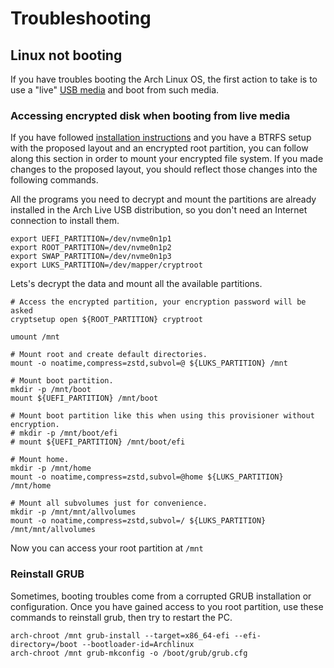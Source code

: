 # Troubleshooting

## Linux not booting

If you have troubles booting the Arch Linux OS, the first action to take is to use a "live" [USB media](https://wiki.archlinux.org/title/USB_flash_installation_medium) and boot from such media.

### Accessing encrypted disk when booting from live media

If you have followed [installation instructions](./INSTALLATION.md) and you have a BTRFS setup with the proposed layout and an encrypted root partition, you can follow along this section in order to mount your encrypted file system. If you made changes to the proposed layout, you should reflect those changes into the following commands.

All the programs you need to decrypt and mount the partitions are already installed in the Arch Live USB distribution, so you don't need an Internet connection to install them.

```shell
export UEFI_PARTITION=/dev/nvme0n1p1
export ROOT_PARTITION=/dev/nvme0n1p2
export SWAP_PARTITION=/dev/nvme0n1p3
export LUKS_PARTITION=/dev/mapper/cryptroot
```

Lets's decrypt the data and mount all the available partitions.

```shell
# Access the encrypted partition, your encryption password will be asked
cryptsetup open ${ROOT_PARTITION} cryptroot

umount /mnt

# Mount root and create default directories.
mount -o noatime,compress=zstd,subvol=@ ${LUKS_PARTITION} /mnt

# Mount boot partition.
mkdir -p /mnt/boot
mount ${UEFI_PARTITION} /mnt/boot

# Mount boot partition like this when using this provisioner without encryption.
# mkdir -p /mnt/boot/efi
# mount ${UEFI_PARTITION} /mnt/boot/efi

# Mount home.
mkdir -p /mnt/home
mount -o noatime,compress=zstd,subvol=@home ${LUKS_PARTITION} /mnt/home

# Mount all subvolumes just for convenience.
mkdir -p /mnt/mnt/allvolumes
mount -o noatime,compress=zstd,subvol=/ ${LUKS_PARTITION} /mnt/mnt/allvolumes
```

Now you can access your root partition at `/mnt`

### Reinstall GRUB

Sometimes, booting troubles come from a corrupted GRUB installation or configuration. Once you have gained access to you root partition, use these commands to reinstall grub, then try to restart the PC.

```shell
arch-chroot /mnt grub-install --target=x86_64-efi --efi-directory=/boot --bootloader-id=Archlinux
arch-chroot /mnt grub-mkconfig -o /boot/grub/grub.cfg
```
